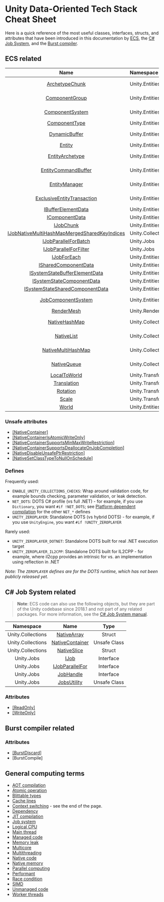# Unity Data-Oriented Tech Stack Cheat Sheet

Here is a quick reference of the most useful classes, interfaces, structs, and attributes that have been introduced in this documentation by [ECS](#ecs-related), the [C# Job System](#c-job-system-related), and the [Burst compiler](#burst-compiler-related).

## ECS related

| Name     | Namespace   | Type  |
| :-------------: |:-------------| :-----:|
| [ArchetypeChunk](https://docs.unity3d.com/Packages/com.unity.entities@0.0/api/Unity.Entities.ArchetypeChunk.html) | Unity.Entities | Unsafe Struct |
| [ComponentGroup](https://docs.unity3d.com/Packages/com.unity.entities@0.0/api/Unity.Entities.ComponentGroup.html) | Unity.Entities | Unsafe Class |
| [ComponentSystem](https://docs.unity3d.com/Packages/com.unity.entities@0.0/api/Unity.Entities.ComponentSystem.html) | Unity.Entities | Abstract Class |
| [ComponentType](https://docs.unity3d.com/Packages/com.unity.entities@0.0/api/Unity.Entities.ComponentType.html) | Unity.Entities | Struct |
| [DynamicBuffer](https://docs.unity3d.com/Packages/com.unity.entities@0.0/api/Unity.Entities.DynamicBuffer-1.html) | Unity.Entities | Unsafe Struct |
| [Entity](https://docs.unity3d.com/Packages/com.unity.entities@0.0/api/Unity.Entities.Entity.html) | Unity.Entities | Struct |
| [EntityArchetype](https://docs.unity3d.com/Packages/com.unity.entities@0.0/api/Unity.Entities.EntityArchetype.html) | Unity.Entities | Unsafe Struct |
| [EntityCommandBuffer](https://docs.unity3d.com/Packages/com.unity.entities@0.0/api/Unity.Entities.EntityCommandBuffer.html) | Unity.Entities | Unsafe Struct |
| [EntityManager](https://docs.unity3d.com/Packages/com.unity.entities@0.0/api/Unity.Entities.EntityManager.html) | Unity.Entities | Unsafe Class |
| [ExclusiveEntityTransaction](https://docs.unity3d.com/Packages/com.unity.entities@0.0/api/Unity.Entities.ExclusiveEntityTransaction.html) | Unity.Entities | Unsafe Struct |
| [IBufferElementData](https://docs.unity3d.com/Packages/com.unity.entities@0.0/api/Unity.Entities.IBufferElementData.html) | Unity.Entities | Interface |
| [IComponentData](https://docs.unity3d.com/Packages/com.unity.entities@0.0/api/Unity.Entities.IComponentData.html) | Unity.Entities | Interface |
| [IJobChunk](https://docs.unity3d.com/Packages/com.unity.entities@0.0/api/Unity.Entities.IJobChunk.html) | Unity.Entities | Interface |
| [IJobNativeMultiHashMapMergedSharedKeyIndices](https://docs.unity3d.com/Packages/com.unity.collections@0.0/api/Unity.Collections.IJobNativeMultiHashMapMergedSharedKeyIndices.html) | Unity.Collections | Interface |
| [IJobParallelForBatch](https://docs.unity3d.com/Packages/com.unity.jobs@0.0/api/Unity.Jobs.IJobParallelForBatch.html) | Unity.Jobs | Interface |
| [IJobParallelForFilter](https://docs.unity3d.com/Packages/com.unity.jobs@0.0/api/Unity.Jobs.IJobParallelForFilter.html) | Unity.Jobs | Interface |
| [IJobForEach](https://docs.unity3d.com/Packages/com.unity.entities@0.0/api/Unity.Entities.IJobForEach-1.html) | Unity.Entities | Interface |
| [ISharedComponentData](https://docs.unity3d.com/Packages/com.unity.entities@0.0/api/Unity.Entities.ISharedComponentData.html) | Unity.Entities | Interface |
| [ISystemStateBufferElementData](https://docs.unity3d.com/Packages/com.unity.entities@0.0/api/Unity.Entities.ISystemStateBufferElementData.html) | Unity.Entities | Interface |
| [ISystemStateComponentData](https://docs.unity3d.com/Packages/com.unity.entities@0.0/api/Unity.Entities.ISystemStateComponentData.html) | Unity.Entities | Interface |
| [ISystemStateSharedComponentData](https://docs.unity3d.com/Packages/com.unity.entities@0.0/api/Unity.Entities.ISystemStateSharedComponentData.html) | Unity.Entities | Interface |
| [JobComponentSystem](https://docs.unity3d.com/Packages/com.unity.entities@0.0/api/Unity.Entities.JobComponentSystem.html) | Unity.Entities | Abstract Class |
| [RenderMesh](https://docs.unity3d.com/Packages/com.unity.entities@0.0/api/Unity.Rendering.RenderMesh.html) |Unity.Rendering | Class |
| [NativeHashMap](https://docs.unity3d.com/Packages/com.unity.collections@0.0/api/Unity.Collections.NativeHashMap-2.html) | Unity.Collections | Unsafe Struct |
| [NativeList](https://docs.unity3d.com/Packages/com.unity.collections@0.0/api/Unity.Collections.NativeList-1.html) | Unity.Collections | Unsafe Struct |
| [NativeMultiHashMap](https://docs.unity3d.com/Packages/com.unity.collections@0.0/api/Unity.Collections.NativeMultiHashMap-2.html) | Unity.Collections | Unsafe Struct |
| [NativeQueue](https://docs.unity3d.com/Packages/com.unity.collections@0.0/api/Unity.Collections.NativeQueue-1.html) | Unity.Collections | Unsafe Struct |
| [LocalToWorld](https://docs.unity3d.com/Packages/com.unity.entities@0.0/api/Unity.Transforms.LocalToWorld.html) | Unity.Transforms | Struct |
| [Translation](https://docs.unity3d.com/Packages/com.unity.entities@0.0/api/Unity.Transforms.Translation.html) | Unity.Transforms | Struct |
| [Rotation](https://docs.unity3d.com/Packages/com.unity.entities@0.0/api/Unity.Transforms.Rotation.html) | Unity.Transforms | Struct |
| [Scale](https://docs.unity3d.com/Packages/com.unity.entities@0.0/api/Unity.Transforms.Scale.html) | Unity.Transforms | Struct |
| [World](https://docs.unity3d.com/Packages/com.unity.entities@0.0/api/Unity.Entities.World.html) | Unity.Entities | Class |

### Unsafe attributes

* [[NativeContainer]](https://docs.unity3d.com/ScriptReference/Unity.Collections.LowLevel.Unsafe.NativeContainerAttribute.html)
* [[NativeContainerIsAtomicWriteOnly]](https://docs.unity3d.com/ScriptReference/Unity.Collections.LowLevel.Unsafe.NativeContainerIsAtomicWriteOnlyAttribute.html)
* [[NativeContainerSupportsMinMaxWriteRestriction]](https://docs.unity3d.com/ScriptReference/Unity.Collections.LowLevel.Unsafe.NativeContainerSupportsMinMaxWriteRestrictionAttribute.html)
* [[NativeContainerSupportsDeallocateOnJobCompletion]](https://docs.unity3d.com/ScriptReference/Unity.Collections.LowLevel.Unsafe.NativeContainerSupportsDeallocateOnJobCompletionAttribute.html)
* [[NativeDisableUnsafePtrRestriction]](https://docs.unity3d.com/ScriptReference/Unity.Collections.LowLevel.Unsafe.NativeDisableUnsafePtrRestrictionAttribute.html)
* [[NativeSetClassTypeToNullOnSchedule]](https://docs.unity3d.com/ScriptReference/Unity.Collections.LowLevel.Unsafe.NativeSetClassTypeToNullOnScheduleAttribute.html)

### Defines

Frequently used:

* `ENABLE_UNITY_COLLECTIONS_CHECKS`: Wrap around validation code, for example bounds checking, parameter validation, or leak detection.
* `NET_DOTS`: DOTS C# profile (vs full .NET) - for example, if you use `Dictionary`, you want `#if !NET_DOTS`; see [Platform dependent compilation](https://docs.unity3d.com/Manual/PlatformDependentCompilation.html) for the other `NET_*` defines
* `UNITY_ZEROPLAYER`: Standalone DOTS (vs hybrid DOTS) - for example, if you use `UnityEngine`, you want `#if !UNITY_ZEROPLAYER`

Rarely used:

* `UNITY_ZEROPLAYER_DOTNET`: Standalone DOTS built for real .NET execution target
* `UNITY_ZEROPLAYER_IL2CPP`: Standalone DOTS built for IL2CPP - for example, where il2cpp provides an intrinsic for vs. an implementation using reflection in .NET

_Note: The `ZEROPLAYER` defines are for the DOTS runtime, which has not been publicly released yet._

## C# Job System related

> **Note**: ECS code can also use the following objects, but they are part of the Unity codebase since 2018.1 and not part of any related packages. For more information, see the [C# Job System manual](https://docs.unity3d.com/Manual/JobSystem.html).

| Namespace     | Name          | Type  |
| :-------------: |:-------------:| :-----:|
| Unity.Collections | [NativeArray](https://docs.unity3d.com/ScriptReference/Unity.Collections.NativeArray_1.html)  | Struct |
| Unity.Collections | [NativeContainer](https://docs.unity3d.com/ScriptReference/Unity.Collections.LowLevel.Unsafe.NativeContainerAttribute.html) | Unsafe Class |
| Unity.Collections | [NativeSlice](https://docs.unity3d.com/ScriptReference/Unity.Collections.NativeSlice_1.html) | Struct |
| Unity.Jobs | [IJob](https://docs.unity3d.com/ScriptReference/Unity.Jobs.IJob.html) | Interface |
| Unity.Jobs | [IJobParallelFor](https://docs.unity3d.com/ScriptReference/Unity.Jobs.IJobParallelFor.html) | Interface |
| Unity.Jobs | [JobHandle](https://docs.unity3d.com/ScriptReference/Unity.Jobs.JobHandle.html) | Interface |
| Unity.Jobs | [JobsUtility](https://docs.unity3d.com/ScriptReference/Unity.Jobs.LowLevel.Unsafe.JobsUtility.html) | Unsafe Class |

### Attributes

* [[ReadOnly]](https://docs.unity3d.com/ScriptReference/Unity.Collections.ReadOnlyAttribute.html)
* [[WriteOnly]](https://docs.unity3d.com/ScriptReference/Unity.Collections.WriteOnlyAttribute.html)

## Burst compiler related

### Attributes

* [[BurstDiscard]](https://docs.unity3d.com/ScriptReference/Unity.Burst.BurstDiscardAttribute.html)
* [BurstCompile]

## General computing terms

* [AOT compilation](glossary.md#aot_compilation)
* [Atomic operation](glossary.md#atomic_operation)
* [Blittable types](glossary.md#blittable_types)
* [Cache lines](https://en.wikipedia.org/wiki/CPU_cache#Cache_entries)
* [Context switching](https://docs.unity3d.com/Manual/JobSystemMultithreading.html) - see the end of the page.
* [Dependency](glossary.md#dependency)
* [JIT compilation](glossary.md#jit_compilation)
* [Job system](https://docs.unity3d.com/Manual/JobSystemJobSystems.html)
* [Logical CPU](glossary.md#logical_cpu)
* [Main thread](glossary.md#main_thread)
* [Managed code](glossary.md#managed_code)
* [Memory leak](glossary.md#memory_leak)
* [Multicore](glossary.md#multicore)
* [Multithreading](https://docs.unity3d.com/Manual/JobSystemMultithreading.html)
* [Native code](https://en.wikipedia.org/wiki/Machine_code)
* [Native memory](glossary.md#native_memory)
* [Parallel computing](https://en.wikipedia.org/wiki/Parallel_computing)
* [Performant](glossary.md#performant)
* [Race condition](https://docs.unity3d.com/Manual/JobSystemSafetySystem.html)
* [SIMD](glossary.md#simd)
* [Unmanaged code](glossary.md#unmanaged_code)
* [Worker threads](glossary.md#worker_threads)
